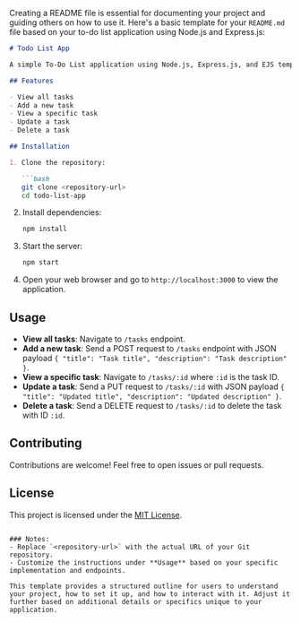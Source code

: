 Creating a README file is essential for documenting your project and guiding others on how to use it. Here's a basic template for your `README.md` file based on your to-do list application using Node.js and Express.js:

```markdown
# Todo List App

A simple To-Do List application using Node.js, Express.js, and EJS templates for rendering dynamic HTML pages.

## Features

- View all tasks
- Add a new task
- View a specific task
- Update a task
- Delete a task

## Installation

1. Clone the repository:

   ```bash
   git clone <repository-url>
   cd todo-list-app
   ```

2. Install dependencies:

   ```bash
   npm install
   ```

3. Start the server:

   ```bash
   npm start
   ```

4. Open your web browser and go to `http://localhost:3000` to view the application.

## Usage

- **View all tasks**: Navigate to `/tasks` endpoint.
- **Add a new task**: Send a POST request to `/tasks` endpoint with JSON payload `{ "title": "Task title", "description": "Task description" }`.
- **View a specific task**: Navigate to `/tasks/:id` where `:id` is the task ID.
- **Update a task**: Send a PUT request to `/tasks/:id` with JSON payload `{ "title": "Updated title", "description": "Updated description" }`.
- **Delete a task**: Send a DELETE request to `/tasks/:id` to delete the task with ID `:id`.

## Contributing

Contributions are welcome! Feel free to open issues or pull requests.

## License

This project is licensed under the [MIT License](https://opensource.org/licenses/MIT).
```

### Notes:
- Replace `<repository-url>` with the actual URL of your Git repository.
- Customize the instructions under **Usage** based on your specific implementation and endpoints.

This template provides a structured outline for users to understand your project, how to set it up, and how to interact with it. Adjust it further based on additional details or specifics unique to your application.